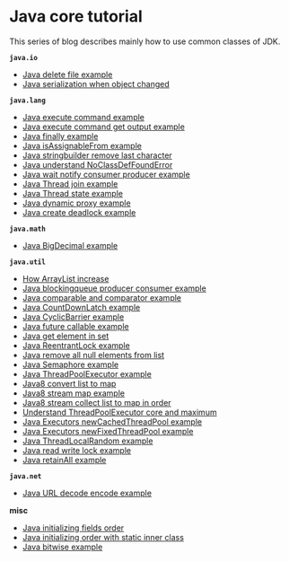 # Java core tutorial
This series of blog describes mainly how to use common classes of JDK.

**`java.io`**

* [Java delete file example](http://www.henryxi.com/java-delete-file-example)
* [Java serialization when object changed](http://www.henryxi.com/java-serialization-when-object-changed)

**`java.lang`**

* [Java execute command example](http://www.henryxi.com/java-execute-command-example)
* [Java execute command get output example](http://www.henryxi.com/java-execute-command-get-output-example)
* [Java finally example](http://www.henryxi.com/java-finally-example)
* [Java isAssignableFrom example](http://www.henryxi.com/java-isassignablefrom-example)
* [Java stringbuilder remove last character](http://www.henryxi.com/java-stringbuilder-remove-last-character)
* [Java understand NoClassDefFoundError](http://www.henryxi.com/java-understand-noclassdeffounderror)
* [Java wait notify consumer producer example](http://www.henryxi.com/java-wait-notify-consumer-producer-example)
* [Java Thread join example](http://www.henryxi.com/java-thread-join-example)
* [Java Thread state example](http://www.henryxi.com/java-thread-state-example)
* [Java dynamic proxy example](http://www.henryxi.com/java-dynamic-proxy-example)
* [Java create deadlock example](http://www.henryxi.com/java-create-deadlock-example)

**`java.math`**

* [Java BigDecimal example](http://www.henryxi.com/java-bigdecimal-example)

**`java.util`**

* [How ArrayList increase](http://www.henryxi.com/how-arraylist-increase)
* [Java blockingqueue producer consumer example](http://www.henryxi.com/java-blockingqueue-producer-consumer-example)
* [Java comparable and comparator example](http://www.henryxi.com/java-comparable-and-comparator-example)
* [Java CountDownLatch example](http://www.henryxi.com/java-countdownlatch-example)
* [Java CyclicBarrier example](http://www.henryxi.com/java-cyclicbarrier-example)
* [Java future callable example](http://www.henryxi.com/java-future-callable-example)
* [Java get element in set](http://www.henryxi.com/java-get-element-in-set)
* [Java ReentrantLock example](http://www.henryxi.com/java-reentrantlock-example)
* [Java remove all null elements from list](http://www.henryxi.com/java-remove-all-null-elements-from-list)
* [Java Semaphore example](http://www.henryxi.com/java-semaphore-example)
* [Java ThreadPoolExecutor example](http://www.henryxi.com/java-threadpoolexecutor-example)
* [Java8 convert list to map](http://www.henryxi.com/java8-convert-list-to-map)
* [Java8 stream map example](http://www.henryxi.com/java8-stream-map-example)
* [Java8 stream collect list to map in order](http://www.henryxi.com/java8-stream-collect-list-to-map-in-order)
* [Understand ThreadPoolExecutor core and maximum](http://www.henryxi.com/understand-threadpoolexecutor-core-and-maximum)
* [Java Executors newCachedThreadPool example](http://www.henryxi.com/java-executors-newcachedthreadpool-example)
* [Java Executors newFixedThreadPool example](http://www.henryxi.com/java-executors-newfixedthreadpool-example)
* [Java ThreadLocalRandom example](http://www.henryxi.com/java-threadlocalrandom-example)
* [Java read write lock example](http://www.henryxi.com/java-read-write-lock-example)
* [Java retainAll example](http://www.henryxi.com/java-retainall-example)

**`java.net`**

* [Java URL decode encode example](http://www.henryxi.com/java-url-decode-encode-example)

**misc**

* [Java initializing fields order](http://www.henryxi.com/java-initializing-fields-order)
* [Java initializing order with static inner class](http://www.henryxi.com/java-initializing-order-with-static-inner-class)
* [Java bitwise example](http://www.henryxi.com/java-bitwise-example)